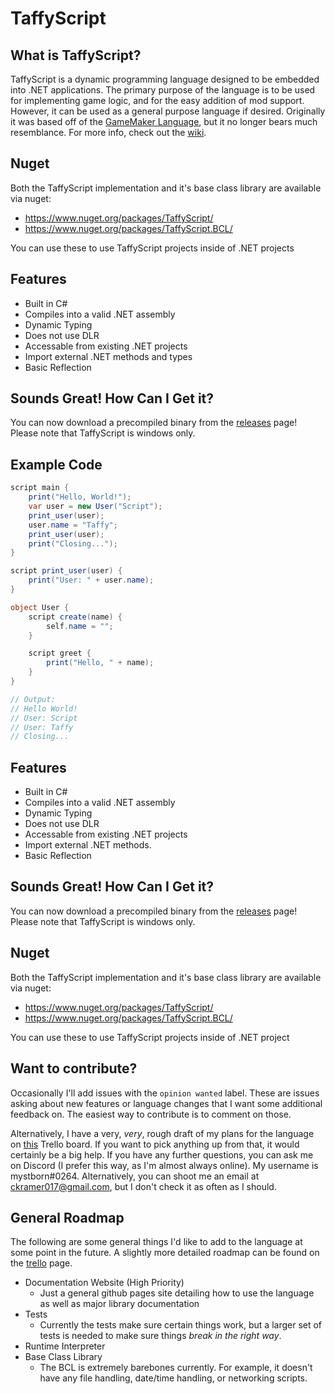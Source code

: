 # TaffyScript
## What is TaffyScript?
TaffyScript is a dynamic programming language designed to be embedded into .NET applications. The primary purpose of the language is to be used for implementing game logic, and for the easy addition of mod support. However, it can be used as a general purpose language if desired. Originally it was based off of the [GameMaker Language](https://docs.yoyogames.com/source/dadiospice/002_reference/001_gml%20language%20overview/), but it no longer bears much resemblance. For more info, check out the [wiki](https://github.com/mystborn/TaffyScript/wiki).

## Nuget
Both the TaffyScript implementation and it's base class library are available via nuget:
* https://www.nuget.org/packages/TaffyScript/
* https://www.nuget.org/packages/TaffyScript.BCL/

You can use these to use TaffyScript projects inside of .NET projects

## Features
* Built in C#
* Compiles into a valid .NET assembly
* Dynamic Typing
* Does not use DLR
* Accessable from existing .NET projects
* Import external .NET methods and types
* Basic Reflection

## Sounds Great! How Can I Get it?
You can now download a precompiled binary from the [releases](https://github.com/mystborn/TaffyScript/releases) page! Please note that TaffyScript is windows only. 

## Example Code
```cs
script main {
    print("Hello, World!");
    var user = new User("Script");
    print_user(user);
    user.name = "Taffy";
    print_user(user);
    print("Closing...");
}

script print_user(user) {
    print("User: " + user.name);
}

object User {
    script create(name) {
        self.name = "";
    }

    script greet {
        print("Hello, " + name);
    }
}

// Output:
// Hello World!
// User: Script
// User: Taffy
// Closing...
```

## Features
* Built in C#
* Compiles into a valid .NET assembly
* Dynamic Typing
* Does not use DLR
* Accessable from existing .NET projects
* Import external .NET methods.
* Basic Reflection

## Sounds Great! How Can I Get it?
You can now download a precompiled binary from the [releases](https://github.com/mystborn/TaffyScript/releases) page! Please note that TaffyScript is windows only.

## Nuget
Both the TaffyScript implementation and it's base class library are available via nuget:
* https://www.nuget.org/packages/TaffyScript/
* https://www.nuget.org/packages/TaffyScript.BCL/

You can use these to use TaffyScript projects inside of .NET project

## Want to contribute?
Occasionally I'll add issues with the `opinion wanted` label. These are issues asking about new features or language changes that I want some additional feedback on. The easiest way to contribute is to comment on those.

Alternatively, I have a very, _very_, rough draft of my plans for the language on [this](https://trello.com/b/suLDsBDJ/taffyscript) Trello board. If you want to pick anything up from that, it would certainly be a big help. If you have any further questions, you can ask me on Discord (I prefer this way, as I'm almost always online). My username is mystborn#0264. Alternatively, you can shoot me an email at ckramer017@gmail.com, but I don't check it as often as I should.

## General Roadmap
The following are some general things I'd like to add to the language at some point in the future. A slightly more detailed roadmap can be found on the [trello](https://trello.com/b/suLDsBDJ/taffyscript) page.

* Documentation Website (High Priority)
    * Just a general github pages site detailing how to use the language as well as major library documentation
* Tests
    * Currently the tests make sure certain things work, but a larger set of tests is needed to make sure things _break in the right way_.
* Runtime Interpreter
* Base Class Library
    * The BCL is extremely barebones currently. For example, it doesn't have any file handling, date/time handling, or networking scripts.
